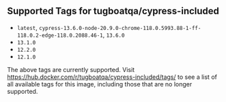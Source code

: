 ## Supported Tags for tugboatqa/cypress-included

* `latest`, `cypress-13.6.0-node-20.9.0-chrome-118.0.5993.88-1-ff-118.0.2-edge-118.0.2088.46-1`, `13.6.0`
* `13.1.0`
* `12.2.0`
* `12.1.0`

The above tags are currently supported. Visit https://hub.docker.com/r/tugboatqa/cypress-included/tags/ to see a list of all available tags for this image, including those that are no longer supported.
